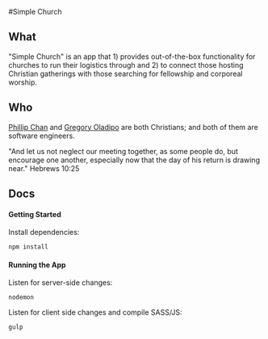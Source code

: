 #Simple Church

## What
"Simple Church" is an app that 1) provides out-of-the-box functionality for churches to run their logistics through and 2) to connect those hosting Christian gatherings with those searching for fellowship and corporeal worship.

## Who
[Phillip Chan](https://twitter.com/phillipchan2) and [Gregory
Oladipo](https://twitter.com/gregoryoladipo) are both Christians; and both of them
are software engineers. 

"And let us not neglect our meeting together, as some people do, but encourage one
another, especially now that the day of his return is drawing near." Hebrews 10:25

## Docs

#### Getting Started
Install dependencies:

```
npm install
```

#### Running the App

Listen for server-side changes:

```
nodemon
```

Listen for client side changes and compile SASS/JS:

```
gulp
```
